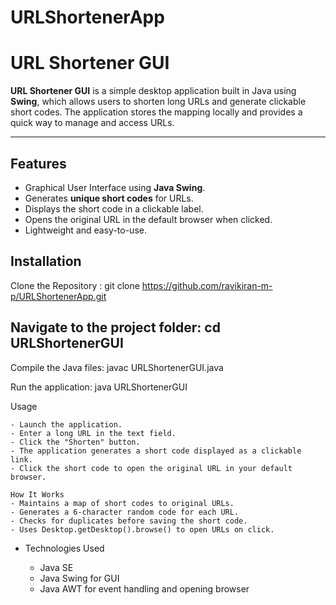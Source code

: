 # URLShortenerApp

# URL Shortener GUI

**URL Shortener GUI** is a simple desktop application built in Java using **Swing**, which allows users to shorten long URLs and generate clickable short codes. The application stores the mapping locally and provides a quick way to manage and access URLs.


---

## Features
- Graphical User Interface using **Java Swing**.  
- Generates **unique short codes** for URLs.  
- Displays the short code in a clickable label.  
- Opens the original URL in the default browser when clicked.  
- Lightweight and easy-to-use.  


## Installation

Clone the Repository :     git clone https://github.com/ravikiran-m-p/URLShortenerApp.git

## Navigate to the project folder:  cd URLShortenerGUI

Compile the Java files:  javac URLShortenerGUI.java

Run the application:  java URLShortenerGUI

Usage

    - Launch the application.
    - Enter a long URL in the text field.
    - Click the "Shorten" button.
    - The application generates a short code displayed as a clickable link.
    - Click the short code to open the original URL in your default browser.

    How It Works
    - Maintains a map of short codes to original URLs.
    - Generates a 6-character random code for each URL.
    - Checks for duplicates before saving the short code.
    - Uses Desktop.getDesktop().browse() to open URLs on click.

- Technologies Used

    - Java SE
    - Java Swing for GUI
    - Java AWT for event handling and opening browser
